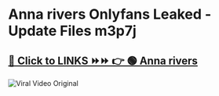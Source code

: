 
 # Anna rivers Onlyfans Leaked - Update Files m3p7j

## <h2><a href="https://clipsfans.com/Anna_rivers&ref=git">🔗 Click to LINKS ⏩⏩ 👉 🟢 Anna rivers </a></h2>

<a href="https://clipsfans.com/Anna_rivers&ref=git" rel="nofollow" data-target="animated-image.originalLink"><img src="https://i.ibb.co.com/xMMVF88/686577567.gif" alt="Viral Video Original" style="max-width: 100%; display: inline-block;" data-target="animated-image.originalImage"></a>

